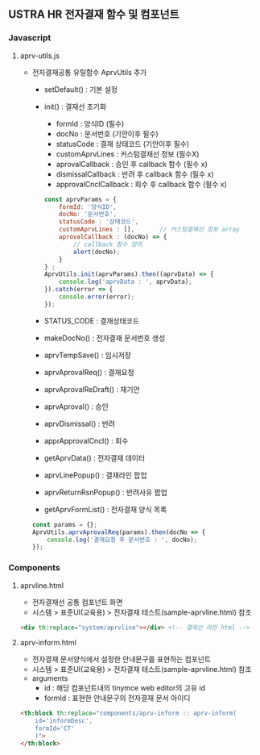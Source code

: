 ## USTRA HR 전자결재 함수 및 컴포넌트

### Javascript

1. aprv-utils.js
    * 전자결재공통 유틸함수 AprvUtils 추가
        * setDefault() : 기본 설정
        * init() : 결재선 초기화
            * formId : 양식ID (필수)
            * docNo : 문서번호 (기안이후 필수)
            * statusCode : 결재 상태코드 (기안이후 필수)
            * customAprvLines : 커스텀결재선 정보 (필수X)
            * aprovalCallback : 승인 후 callback 함수 (필수 x)
            * dismissalCallback : 반려 후 callback 함수 (필수 x)
            * approvalCnclCallback : 회수 후 callback 함수 (필수 x)
        
            ```js
            const aprvParams = {
                formId: '양식ID',
                docNo: '문서번호',
                statusCode : '상태코드',
                customAprvLines : [],       // 커스텀결재선 정보 array
                aprovalCallback : (docNo) => {
                    // callback 함수 정의
                    alert(docNo);
                }
            } ;
            AprvUtils.init(aprvParams).then((aprvData) => {
                console.log('aprvData : ', aprvData);
            }).catch(error => {
                console.error(error);
            });
            ```
        
        * STATUS_CODE : 결재상태코드
        * makeDocNo() : 전자결재 문서번호 생성
        * aprvTempSave() : 임시저장
        * aprvAprovalReq() : 결재요청
        * aprvAprovalReDraft() : 재기안
        * aprvAproval() : 승인
        * aprvDismissal() : 반려
        * apprApprovalCncl() : 회수
        * getAprvData() : 전자결재 데이터
        * aprvLinePopup() : 결재라인 팝업
        * aprvReturnRsnPopup() : 반려사유 팝업
        * getAprvFormList() : 전자결재 양식 목록
        
        ```js
        const params = {};
        AprvUtils.aprvAprovalReq(params).then(docNo => {
            console.log('결재요청 후 문서번호 : ', docNo);
        });
        ```

### Components

1. aprvline.html
    * 전자결재선 공통 컴포넌트 화면
    * 시스템 > 표준UI(교육용) > 전자결재 테스트(sample-aprvline.html) 참조
    
    ```html
    <div th:replace="system/aprvline"></div> <!-- 결재선 라인 html -->
    ```

2. aprv-inform.html
    * 전자결재 문서양식에서 설정한 안내문구를 표현하는 컴포넌트
    * 시스템 > 표준UI(교육용) > 전자결재 테스트(sample-aprvline.html) 참조
    * arguments
        * id : 해당 컴포넌트내의 tinymce web editor의 고유 id
        * formId : 표현한 안내문구의 전자결재 문서 아이디

    ```html
    <th:block th:replace="components/aprv-inform :: aprv-inform(
        id='informDesc',
        formId='CT'
        )">
    </th:block>
    ```
